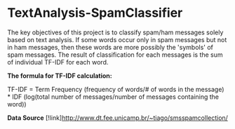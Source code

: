 # TextAnalysis-SpamClassifier  
The key objectives of this project is to classify spam/ham messages solely based on text analysis. If some words occur only in spam messages but not in ham messages, then these words are more possibly the 'symbols' of spam messages. The result of classification for each messages is the sum of individual TF-IDF for each word.    

**The formula for TF-IDF calculation:**

TF-IDF = Term Frequency (frequency of words/# of words in the message) * IDF (log(total number of messages/number of messages containing the word))  

**Data Source**
[!link]http://www.dt.fee.unicamp.br/~tiago/smsspamcollection/
